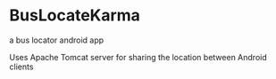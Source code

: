 # BusLocateKarma
a bus locator android app

Uses Apache Tomcat server for sharing the location between Android clients
